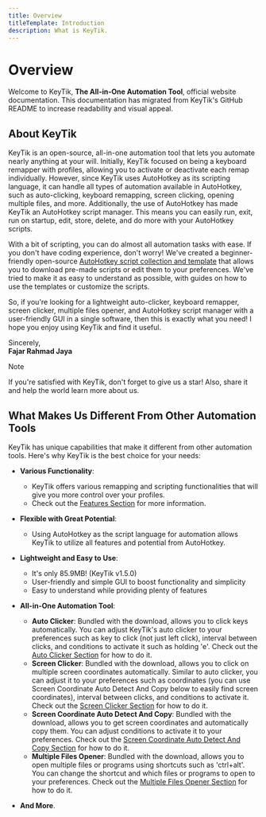 ```yaml
---
title: Overview
titleTemplate: Introduction
description: What is KeyTik.
---
```


# Overview

Welcome to KeyTik, **The All-in-One Automation Tool**, official website documentation. This documentation has migrated from KeyTik's GitHub README to increase readability and visual appeal.

<Adsense />

## About KeyTik

KeyTik is an open-source, all-in-one automation tool that lets you automate nearly anything at your will. Initially, KeyTik focused on being a keyboard remapper with profiles, allowing you to activate or deactivate each remap individually. However, since KeyTik uses AutoHotkey as its scripting language, it can handle all types of automation available in AutoHotkey, such as auto-clicking, keyboard remapping, screen clicking, opening multiple files, and more. Additionally, the use of AutoHotkey has made KeyTik an AutoHotkey script manager. This means you can easily run, exit, run on startup, edit, store, delete, and do more with your AutoHotkey scripts.

With a bit of scripting, you can do almost all automation tasks with ease. If you don't have coding experience, don't worry! We've created a beginner-friendly open-source [AutoHotkey script collection and template](https://github.com/Fajar-RahmadJaya/AutoHotkeyCollection) that allows you to download pre-made scripts or edit them to your preferences. We've tried to make it as easy to understand as possible, with guides on how to use the templates or customize the scripts.

So, if you're looking for a lightweight auto-clicker, keyboard remapper, screen clicker, multiple files opener, and AutoHotkey script manager with a user-friendly GUI in a single software, then this is exactly what you need! I hope you enjoy using KeyTik and find it useful.

Sincerely,  
**Fajar Rahmad Jaya**

> [!NOTE]  
> If you're satisfied with KeyTik, don't forget to give us a star! 
> Also, share it and help the world learn more about us.

<Adsense />

## What Makes Us Different From Other Automation Tools
KeyTik has unique capabilities that make it different from other automation tools. Here's why KeyTik is the best choice for your needs:

- **Various Functionality**:
  - KeyTik offers various remapping and scripting functionalities that will give you more control over your profiles.
  - Check out the [Features Section](/docs/introduction/features) for more information.

- **Flexible with Great Potential**:
  - Using AutoHotkey as the script language for automation allows KeyTik to utilize all features and potential from AutoHotkey.

- **Lightweight and Easy to Use**:
  - It's only 85.9MB! (KeyTik v1.5.0)
  - User-friendly and simple GUI to boost functionality and simplicity
  - Easy to understand while providing plenty of features

- **All-in-One Automation Tool**:
  - **Auto Clicker**: Bundled with the download, allows you to click keys automatically. You can adjust KeyTik's auto clicker to your preferences such as key to click (not just left click), interval between clicks, and conditions to activate it such as holding 'e'. Check out the [Auto Clicker Section](/docs/getting-started/automation-tool#auto-clicker/) for how to do it.
  - **Screen Clicker**: Bundled with the download, allows you to click on multiple screen coordinates automatically. Similar to auto clicker, you can adjust it to your preferences such as coordinates (you can use Screen Coordinate Auto Detect And Copy below to easily find screen coordinates), interval between clicks, and conditions to activate it. Check out the [Screen Clicker Section](/docs/getting-started/automation-tool#screen-clicker/) for how to do it.
  - **Screen Coordinate Auto Detect And Copy**: Bundled with the download, allows you to get screen coordinates and automatically copy them. You can adjust conditions to activate it to your preferences. Check out the [Screen Coordinate Auto Detect And Copy Section](/docs/getting-started/automation-tool#screen-coordinate-auto-detect-and-copy) for how to do it.
  - **Multiple Files Opener**: Bundled with the download, allows you to open multiple files or programs using shortcuts such as 'ctrl+alt'. You can change the shortcut and which files or programs to open to your preferences. Check out the [Multiple Files Opener Section](/docs/getting-started/automation-tool#multiple-files-opener) for how to do it.

- **And More**.

<Adsense />